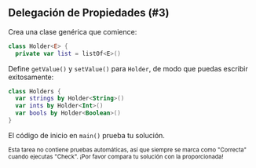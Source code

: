 ## Delegación de Propiedades (#3)

Crea una clase genérica que comience:

```kotlin
class Holder<E> {
  private var list = listOf<E>()
```

Define `getValue()` y `setValue()` para `Holder`, de modo que puedas
escribir exitosamente:

```kotlin
class Holders {
  var strings by Holder<String>()
  var ints by Holder<Int>()
  var bools by Holder<Boolean>()
}
```

El código de inicio en `main()` prueba tu solución.

<sub> Esta tarea no contiene pruebas automáticas,
así que siempre se marca como "Correcta" cuando ejecutas "Check".
¡Por favor compara tu solución con la proporcionada! </sub>